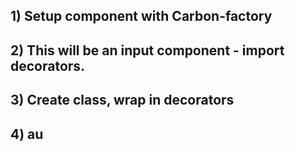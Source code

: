 ## 1) Setup component with Carbon-factory

## 2) This will be an input component - import decorators.

## 3) Create class, wrap in decorators

## 4) au
